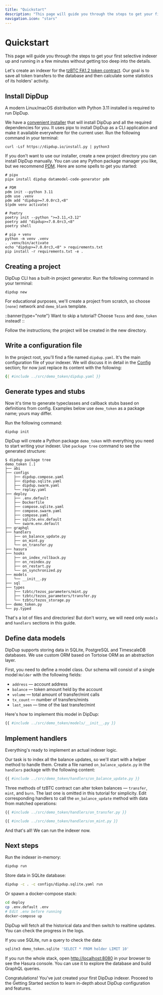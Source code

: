 ```yaml
---
title: "Quickstart"
description: "This page will guide you through the steps to get your first selective indexer up and running in a few minutes without getting too deep into the details."
navigation.icon: "stars"
---
```


# Quickstart

This page will guide you through the steps to get your first selective indexer up and running in a few minutes without getting too deep into the details.

Let's create an indexer for the [tzBTC FA1.2 token contract](https://tzkt.io/KT1PWx2mnDueood7fEmfbBDKx1D9BAnnXitn/operations/). Our goal is to save all token transfers to the database and then calculate some statistics of its holders' activity.

## Install DipDup

A modern Linux/macOS distribution with Python 3.11 installed is required to run DipDup.

We have a [convenient installer](https://dipdup.io/install.py) that will install DipDup and all the required dependencies for you. It uses pipx to install DipDup as a CLI application and make it available everywhere for the current user. Run the following command in your terminal:

```shell [Terminal]
curl -Lsf https://dipdup.io/install.py | python3
```

If you don't want to use our installer, create a new project directory you can install DipDup manually. You can use any Python package manager you like, but we recommend [PDM](https://pdm.fming.dev/latest/). Here are some spells to get you started:

```shell [Terminal]
# pipx
pipx install dipdup datamodel-code-generator pdm

# PDM
pdm init --python 3.11
pdm use .venv
pdm add "dipdup>=7.0.0rc3,<8"
$(pdm venv activate)

# Poetry
poetry init --python ">=3.11,<3.12"
poetry add "dipdup>=7.0.0rc3,<8"
poetry shell

# pip + venv
python -m venv .venv
. .venv/bin/activate
echo "dipdup>=7.0.0rc3,<8" > requirements.txt
pip install -r requirements.txt -e .
```

## Creating a project

DipDup CLI has a built-in project generator. Run the following command in your terminal:

```shell [Terminal]
dipdup new
```

For educational purposes, we'll create a project from scratch, so choose `[none]` network and `demo_blank` template.

::banner{type="note"}
Want to skip a tutorial? Choose `Tezos` and `demo_token` instead!
::

Follow the instructions; the project will be created in the new directory.

## Write a configuration file

In the project root, you'll find a file named `dipdup.yaml`. It's the main configuration file of your indexer. We will discuss it in detail in the [Config](1.getting_started/3.config.md) section; for now just replace its content with the following:

```yaml [dipdup.yaml]
{{ #include ../src/demo_token/dipdup.yaml }}
```

## Generate types and stubs

Now it's time to generate typeclasses and callback stubs based on definitions from config. Examples below use `demo_token` as a package name; yours may differ.

Run the following command:

```shell [Terminal]
dipdup init
```

DipDup will create a Python package `demo_token` with everything you need to start writing your indexer. Use `package tree` command to see the generated structure:

```shell [Terminal]
$ dipdup package tree
demo_token [.]
├── abi
├── configs
│   ├── dipdup.compose.yaml
│   ├── dipdup.sqlite.yaml
│   ├── dipdup.swarm.yaml
│   └── replay.yaml
├── deploy
│   ├── .env.default
│   ├── Dockerfile
│   ├── compose.sqlite.yaml
│   ├── compose.swarm.yaml
│   ├── compose.yaml
│   ├── sqlite.env.default
│   └── swarm.env.default
├── graphql
├── handlers
│   ├── on_balance_update.py
│   ├── on_mint.py
│   └── on_transfer.py
├── hasura
├── hooks
│   ├── on_index_rollback.py
│   ├── on_reindex.py
│   ├── on_restart.py
│   └── on_synchronized.py
├── models
│   └── __init__.py
├── sql
├── types
│   ├── tzbtc/tezos_parameters/mint.py
│   ├── tzbtc/tezos_parameters/transfer.py
│   └── tzbtc/tezos_storage.py
├── demo_token.py
└── py.typed
```

That's a lot of files and directories! But don't worry, we will need only `models` and `handlers` sections in this guide.

## Define data models

DipDup supports storing data in SQLite, PostgreSQL and TimescaleDB databases. We use custom ORM based on Tortoise ORM as an abstraction layer.

First, you need to define a model class. Our schema will consist of a single model `Holder` with the following fields:

- `address` — account address
- `balance` — token amount held by the account
- `volume` — total amount of transfer/mint calls
- `tx_count` — number of transfers/mints
- `last_seen` — time of the last transfer/mint

Here's how to implement this model in DipDup:

```python [models/__init__.py]
{{ #include ../src/demo_token/models/__init__.py }}
```

## Implement handlers

Everything's ready to implement an actual indexer logic.

Our task is to index all the balance updates, so we'll start with a helper method to handle them. Create a file named `on_balance_update.py` in the `handlers` package with the following content:

```python [handlers/on_balance_update.py]
{{ #include ../src/demo_token/handlers/on_balance_update.py }}
```

Three methods of tzBTC contract can alter token balances — `transfer`, `mint`, and `burn`. The last one is omitted in this tutorial for simplicity. Edit corresponding handlers to call the `on_balance_update` method with data from matched operations:

```python [handlers/on_transfer.py]
{{ #include ../src/demo_token/handlers/on_transfer.py }}
```

```python [handlers/on_mint.py]
{{ #include ../src/demo_token/handlers/on_mint.py }}
```

And that's all! We can run the indexer now.

## Next steps

Run the indexer in-memory:

```bash
dipdup run
```

Store data in SQLite database:

```bash
dipdup -c . -c configs/dipdup.sqlite.yaml run
```

Or spawn a docker-compose stack:

```bash
cd deploy
cp .env.default .env
# Edit .env before running
docker-compose up
```

DipDup will fetch all the historical data and then switch to realtime updates. You can check the progress in the logs.

If you use SQLite, run a query to check the data:

```bash
sqlite3 demo_token.sqlite 'SELECT * FROM holder LIMIT 10'
```

If you run the whole stack, open [http://localhost:8080](http://localhost:8080) in your browser to see the Hasura console. You can use it to explore the database and build GraphQL queries.

Congratulations! You've just created your first DipDup indexer. Proceed to the Getting Started section to learn in-depth about DipDup configuration and features.
